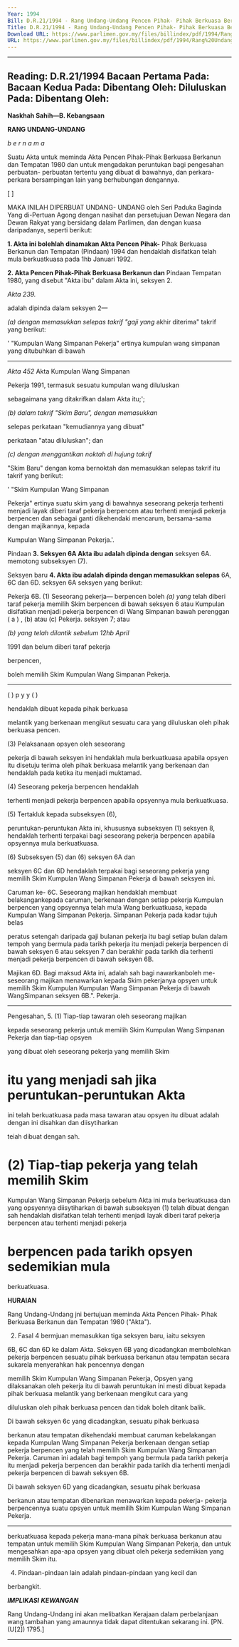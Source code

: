 ```yaml
---
Year: 1994
Bill: D.R.21/1994 - Rang Undang-Undang Pencen Pihak- Pihak Berkuasa Berkanun dan Tempatan (Pindaan) 1994 (Lulus)
Title: D.R.21/1994 - Rang Undang-Undang Pencen Pihak- Pihak Berkuasa Berkanun dan Tempatan (Pindaan) 1994 (Lulus)
Download URL: https://www.parlimen.gov.my/files/billindex/pdf/1994/Rang%20Undang-Undang%20DR%2021.pdf
URL: https://www.parlimen.gov.my/files/billindex/pdf/1994/Rang%20Undang-Undang%20DR%2021.pdf
---
```

---
Reading:
D.R.21/1994
Bacaan Pertama Pada:
Bacaan Kedua Pada:
Dibentang Oleh:
Diluluskan Pada:
Dibentang Oleh:
---

**Naskhah Sahih—B. Kebangsaan**

**RANG UNDANG-UNDANG**

_b e r n a m a_

Suatu Akta untuk meminda Akta Pencen Pihak-Pihak
Berkuasa Berkanun dan Tempatan 1980 dan untuk
mengadakan peruntukan bagi pengesahan perbuatan-
perbuatan tertentu yang dibuat di bawahnya, dan
perkara-perkara bersampingan lain yang berhubungan
dengannya.

[                                                                                                                                                                            ]

MAKA INILAH DIPERBUAT UNDANG-
UNDANG oleh Seri Paduka Baginda Yang di-Pertuan
Agong dengan nasihat dan persetujuan Dewan Negara
dan Dewan Rakyat yang bersidang dalam Parlimen, dan
dengan kuasa daripadanya, seperti berikut:

**1. Akta ini bolehlah dinamakan Akta Pencen Pihak-**
Pihak Berkuasa Berkanun dan Tempatan (Pindaan) 1994
dan hendaklah disifatkan telah mula berkuatkuasa pada
1hb Januari 1992.

**2. Akta Pencen Pihak-Pihak Berkuasa Berkanun dan** Pindaan
Tempatan 1980, yang disebut "Akta ibu" dalam Akta ini, seksyen 2.

_Akta 239._

adalah dipinda dalam seksyen 2—

_(a) dengan memasukkan selepas takrif "gaji yang_
akhir diterima" takrif yang berikut:

' "Kumpulan Wang Simpanan
Pekerja" ertinya kumpulan wang
simpanan yang ditubuhkan di bawah


-----

_Akta 452_ Akta Kumpulan Wang Simpanan

Pekerja 1991, termasuk sesuatu
kumpulan wang diluluskan

sebagaimana yang ditakrifkan dalam
Akta itu;';

_(b) dalam takrif "Skim Baru", dengan memasukkan_

selepas perkataan "kemudiannya yang dibuat"

perkataan "atau diluluskan"; dan

_(c) dengan menggantikan noktah di hujung takrif_

"Skim Baru" dengan koma bernoktah dan
memasukkan selepas takrif itu takrif yang
berikut:

' "Skim Kumpulan Wang Simpanan

Pekerja" ertinya suatu skim yang di
bawahnya seseorang pekerja terhenti menjadi
layak diberi taraf pekerja berpencen atau
terhenti menjadi pekerja berpencen dan
sebagai ganti dikehendaki mencarum,
bersama-sama dengan majikannya, kepada

Kumpulan Wang Simpanan Pekerja.'.

Pindaan **3. Seksyen 6A Akta ibu adalah dipinda dengan**
seksyen 6A. memotong subseksyen (7).

Seksyen baru **4. Akta ibu adalah dipinda dengan memasukkan selepas**
6A, 6C dan 6D. seksyen 6A seksyen yang berikut:

Pekerja 6B. (1) Seseorang pekerja—
berpencen
boleh _(a) yang_ telah diberi taraf pekerja
memilih
Skim berpencen di bawah seksyen 6 atau
Kumpulan disifatkan menjadi pekerja berpencen di
Wang
Simpanan bawah perenggan ( a ) , (b) atau (c)
Pekerja. seksyen 7; atau

_(b) yang telah dilantik sebelum 12hb April_

1991 dan belum diberi taraf pekerja

berpencen,

boleh memilih Skim Kumpulan Wang
Simpanan Pekerja.


-----

( ) p y y ( )

hendaklah dibuat kepada pihak berkuasa

melantik yang berkenaan mengikut sesuatu cara
yang diluluskan oleh pihak berkuasa pencen.

(3) Pelaksanaan opsyen oleh seseorang

pekerja di bawah seksyen ini hendaklah mula
berkuatkuasa apabila opsyen itu disetuju terima
oleh pihak berkuasa melantik yang berkenaan
dan hendaklah pada ketika itu menjadi
muktamad.

(4) Seseorang pekerja berpencen hendaklah

terhenti menjadi pekerja berpencen apabila
opsyennya mula berkuatkuasa.

(5) Tertakluk kepada subseksyen (6),

peruntukan-peruntukan Akta ini, khususnya
subseksyen (1) seksyen 8, hendaklah terhenti
terpakai bagi seseorang pekerja berpencen
apabila opsyennya mula berkuatkuasa.

(6) Subseksyen (5) dan (6) seksyen 6A dan

seksyen 6C dan 6D hendaklah terpakai bagi
seseorang pekerja yang memilih Skim
Kumpulan Wang Simpanan Pekerja di bawah
seksyen ini.

Caruman ke- 6C. Seseorang majikan hendaklah membuat
belakangankepada caruman, berkenaan dengan setiap pekerja
Kumpulan berpencen yang opsyennya telah mu!a
Wang berkuatkuasa, kepada Kumpulan Wang
Simpanan
Pekerja. Simpanan Pekerja pada kadar tujuh belas

peratus setengah daripada gaji bulanan pekerja
itu bagi setiap bulan dalam tempoh yang
bermula pada tarikh pekerja itu menjadi pekerja
berpencen di bawah seksyen 6 atau seksyen 7
dan berakhir pada tarikh dia terhenti menjadi
pekerja berpencen di bawah seksyen 6B.

Majikan 6D. Bagi maksud Akta ini, adalah sah bagi
nawarkanboleh me- seseorang majikan menawarkan kepada
Skim pekerjanya opsyen untuk memilih Skim
Kumpulan Kumpulan Wang Simpanan Pekerja di bawah
WangSimpanan seksyen 6B.".
Pekerja.


-----

Pengesahan, 5. (1) Tiap-tiap tawaran oleh seseorang majikan

kepada seseorang pekerja untuk memilih Skim
Kumpulan Wang Simpanan Pekerja dan tiap-tiap opsyen

yang dibuat oleh seseorang pekerja yang memilih Skim
# itu yang menjadi sah jika peruntukan-peruntukan Akta
 ini telah berkuatkuasa pada masa tawaran atau opsyen itu dibuat adalah dengan ini disahkan dan diisytiharkan

teiah dibuat dengan sah.

# (2) Tiap-tiap pekerja yang telah memilih Skim
 Kumpulan Wang Simpanan Pekerja sebelum Akta ini
mula berkuatkuasa dan yang opsyennya diisytiharkan di
bawah subseksyen (1) telah dibuat dengan sah hendaklah
disifatkan telah terhenti menjadi layak diberi taraf
pekerja berpencen atau terhenti menjadi pekerja
# berpencen pada tarikh opsyen sedemikian mula
berkuatkuasa.

**HURAIAN**

Rang Undang-Undang jni bertujuan meminda Akta Pencen Pihak-
Pihak Berkuasa Berkanun dan Tempatan 1980 ("Akta").

2. Fasal 4 bermjuan memasukkan tiga seksyen baru, iaitu seksyen

6B, 6C dan 6D ke dalam Akta. Seksyen 6B yang dicadangkan
membolehkan pekerja berpencen sesuatu pihak berkuasa berkanun
atau tempatan secara sukarela menyerahkan hak pencennya dengan

memilih Skim Kumpulan Wang Simpanan Pekerja, Opsyen yang
dilaksanakan oleh pekerja itu di bawah peruntukan ini mesti dibuat
kepada pihak berkuasa melantik yang berkenaan mengikut cara yang

diluluskan oleh pihak berkuasa pencen dan tidak boleh ditank balik.

Di bawah seksyen 6c yang dicadangkan, sesuatu pihak berkuasa

berkanun atau tempatan dikehendaki membuat caruman
kebelakangan kepada Kumpulan Wang Simpanan Pekerja berkenaan
dengan setiap pekerja berpencen yang telah memilih Skim
Kumpulan Wang Simpanan Pekerja. Caruman ini adalah bagi
tempoh yang bermula pada tarikh pekerja itu menjadi pekerja
berpencen dan berakhir pada tarikh dia terhenti menjadi pekerja
berpencen di bawah seksyen 6B.

Di bawah seksyen 6D yang dicadangkan, sesuatu pihak berkuasa

berkanun atau tempatan dibenarkan menawarkan kepada pekerja-
pekerja berpencennya suatu opsyen untuk memilih Skim Kumpulan
Wang Simpanan Pekerja.


-----

berkuatkuasa kepada pekerja mana-mana pihak berkuasa berkanun
atau tempatan untuk memilih Skim Kumpulan Wang Simpanan
Pekerja, dan untuk mengesahkan apa-apa opsyen yang dibuat oleh
pekerja sedemikian yang memilih Skim itu.

4. Pindaan-pindaan lain adalah pindaan-pindaan yang kecil dan

berbangkit.

**_IMPLIKASI_** **_KEWANGAN_**

Rang Undang-Undang ini akan melibatkan Kerajaan dalam
perbelanjaan wang tambahan yang amaunnya tidak dapat ditentukan
sekarang ini. [PN. (U[2]) 1795.]


-----


